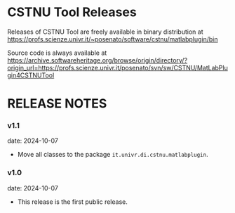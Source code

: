 # CSTNU Tool Releases

Releases of CSTNU Tool are freely available in binary distribution at https://profs.scienze.univr.it/~posenato/software/cstnu/matlabplugin/bin

Source code is always available at https://archive.softwareheritage.org/browse/origin/directory/?origin_url=https://profs.scienze.univr.it/posenato/svn/sw/CSTNU/MatLabPlugin4CSTNUTool
# RELEASE NOTES

### v1.1

date: 2024-10-07

* Move all classes to the package `it.univr.di.cstnu.matlabplugin`.

### v1.0

date: 2024-10-07

* This release is the first public release.
